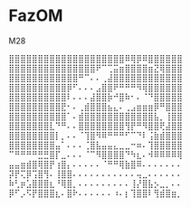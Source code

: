 # FazOM
M28

⣿⣿⣿⣿⣿⣿⣿⣿⣿⣿⣿⣿⣿⣿⣿⣿⣿⣿⣿⣿⠿⢿⡿⠿⣿⣿⣿⣿⣿⣿
⣿⣿⣿⣿⣿⣿⣿⣿⣿⣿⣿⣿⣿⣿⣿⠟⠉⢉⣭⣶⣿⣿⣿⣿⣶⣝⢿⣿⣿⣿
⣿⣿⣿⣿⣿⣿⣿⣿⣿⣿⣿⣿⠛⠉⠄⠄⢀⣼⣿⣿⣿⣿⣿⣿⣿⣿⣿⣿⣿⣿
⣿⣿⣿⣿⣿⣿⣿⣿⣿⣿⡿⠋⠄⠄⠄⣠⣿⣿⠟⠛⠛⠛⠻⢿⣿⣿⣿⣿⣿⣿
⣿⣿⣿⣿⣿⣿⣿⣿⣿⣿⠇⠄⠄⠄⣼⣿⣿⡷⠚⣿⠷⠂⠄⠈⠙⣿⣿⣿⣿⣿
⣿⣿⣿⣿⣿⣿⣿⣿⣿⣟⠂⠄⢀⣾⣿⣿⣿⣦⣄⠄⢀⣠⣶⣶⣶⡿⠛⣿⣿⣿
⣿⣿⣿⣿⣿⣿⣿⣿⣿⣿⠁⠄⣾⣿⣿⣿⣿⣿⣿⣿⣿⣿⣿⣿⣿⣧⡀⢸⣿⣿
⣿⣿⣿⣿⣿⣿⣿⣇⠙⠛⠄⠄⣿⣿⣿⣿⣿⣿⣿⣿⢻⡟⠛⠻⣿⣿⢟⣼⣿⣿
⣿⣿⣿⣿⣿⣿⣿⣿⡇⡀⠄⠄⠈⢹⣿⠻⠿⠛⠛⠛⠋⠉⠙⠇⢨⣷⣾⣿⣿⣿
⣿⣿⣿⣿⣿⣿⣿⣿⣤⠁⠄⠄⠄⢈⣿⣧⣤⣤⣄⣀⣀⠒⠶⠄⢹⣿⣿⣿⣿⣿
⠉⠛⠛⠛⠛⣛⣛⣿⡏⣀⠄⠄⠄⠈⠉⠻⣿⣿⣿⣿⠙⠳⣆⠄⠺⠿⠿⠿⠿⢿
⣤⣤⣶⣾⣿⢿⣿⡟⢰⣿⡄⠄⠄⠄⠄⠄⠈⠛⠛⢿⣷⣿⠿⠄⠄⠄⠄⠄⠄⠄
⡽⡟⢍⡿⢩⣿⢻⠄⢸⣿⣿⠄⠄⠄⠄⠄⠄⠄⠄⠄⠄⠄⢤⣀⠄⠄⠄⠄⠄⠄
⠷⢃⡶⣡⣿⣿⣿⣆⠘⢿⣿⡀⠄⠄⠄⠄⠄⠄⠄⠄⠄⢸⡜⣿⣧⡢⣀⡀⠄⠄
⡿⠋⡠⠫⡟⣿⣿⣿⣆⠄⣿⠗⠄⠄⠄⠄⠄⠄⠰⠄⡆⢹⣿⣿⠇⢻⣾⣿⣶⡀

